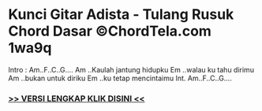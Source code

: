 
 # Kunci Gitar Adista - Tulang Rusuk Chord Dasar ©ChordTela.com 1wa9q


Intro : Am..F..C..G…. Am ..Kaulah jantung hidupku Em ..walau ku tahu dirimu Am ..bukan untuk diriku Em ..ku tetap mencintaimu Int. Am..F..C..G….

###  <a href="https://shortlighzx.web.app?sq=Kunci Gitar Adista - Tulang Rusuk Chord Dasar ©ChordTela.com"> >> VERSI LENGKAP KLIK DISINI << </a>
